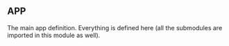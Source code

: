 ## APP

The main app definition. Everything is defined here (all the submodules are imported in this module as well).